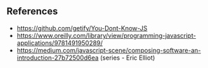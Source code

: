 ## References
- https://github.com/getify/You-Dont-Know-JS
- https://www.oreilly.com/library/view/programming-javascript-applications/9781491950289/
- https://medium.com/javascript-scene/composing-software-an-introduction-27b72500d6ea (series - Eric Elliot)
